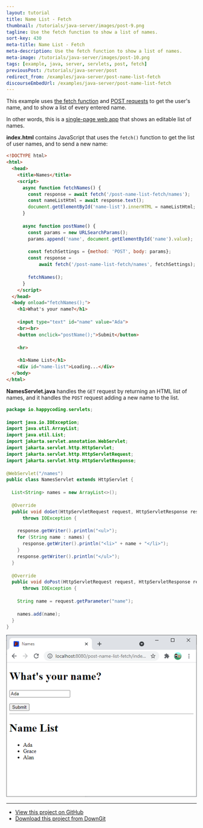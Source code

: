 ```yaml
---
layout: tutorial
title: Name List - Fetch
thumbnail: /tutorials/java-server/images/post-9.png
tagline: Use the fetch function to show a list of names.
sort-key: 430
meta-title: Name List - Fetch
meta-description: Use the fetch function to show a list of names.
meta-image: /tutorials/java-server/images/post-10.png
tags: [example, java, server, servlets, post, fetch]
previousPost: /tutorials/java-server/post
redirect_from: /examples/java-server/post-name-list-fetch
discourseEmbedUrl: /examples/java-server/post-name-list-fetch
---
```


This example uses [the fetch function](/tutorials/javascript/fetch) and [POST requests](/tutorials/java-server/post) to get the user's name, and to show a list of every entered name.

In other words, this is a [single-page web app](https://en.wikipedia.org/wiki/Single-page_application) that shows an editable list of names.

**index.html** contains JavaScript that uses the `fetch()` function to get the list of user names, and to send a new name:

```html
<!DOCTYPE html>
<html>
  <head>
    <title>Names</title>
    <script>
      async function fetchNames() {
        const response = await fetch('/post-name-list-fetch/names');
        const nameListHtml = await response.text();
        document.getElementById('name-list').innerHTML = nameListHtml;
      }

      async function postName() {
        const params = new URLSearchParams();
        params.append('name', document.getElementById('name').value);

        const fetchSettings = {method: 'POST', body: params};
        const response =
            await fetch('/post-name-list-fetch/names', fetchSettings);

        fetchNames();
      }
    </script>
  </head>
  <body onload="fetchNames();">
    <h1>What's your name?</h1>

    <input type="text" id="name" value="Ada">
    <br><br>
    <button onclick="postName();">Submit</button>

    <hr>

    <h1>Name List</h1>
    <div id="name-list">Loading...</div>
  </body>
</html>
```

**NamesServlet.java** handles the `GET` request by returning an HTML list of names, and it handles the `POST` request adding a new name to the list.

```java
package io.happycoding.servlets;

import java.io.IOException;
import java.util.ArrayList;
import java.util.List;
import jakarta.servlet.annotation.WebServlet;
import jakarta.servlet.http.HttpServlet;
import jakarta.servlet.http.HttpServletRequest;
import jakarta.servlet.http.HttpServletResponse;

@WebServlet("/names")
public class NamesServlet extends HttpServlet {

  List<String> names = new ArrayList<>();

  @Override
  public void doGet(HttpServletRequest request, HttpServletResponse response)
      throws IOException {

    response.getWriter().println("<ul>");
    for (String name : names) {
      response.getWriter().println("<li>" + name + "</li>");
    }
    response.getWriter().println("</ul>");
  }

  @Override
  public void doPost(HttpServletRequest request, HttpServletResponse response)
      throws IOException {

    String name = request.getParameter("name");

    names.add(name);
  }
}
```

![name input and list](/tutorials/java-server/images/post-11.png)

---

- [View this project on GitHub](https://github.com/KevinWorkman/HappyCoding/tree/gh-pages/examples/java-server/java-server-example-projects/post-name-fetch)
- [Download this project from DownGit](https://downgit.github.io/#/home?url=https://github.com/KevinWorkman/HappyCoding/tree/gh-pages/examples/java-server/java-server-example-projects/post-name-fetch)
